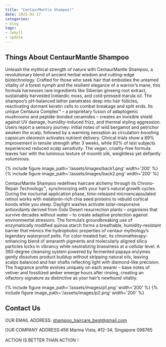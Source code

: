 ```yaml
---
title: "CentaurMantle Shampoo!"
date: 2025-03-17
categories:
- blog
tags:
- Jekyll
- update
---
```


## Things About CentaurMantle Shampoo

Unleash the mythical strength of nature with CentaurMantle Shampoo, a revolutionary blend of ancient herbal wisdom and cutting-edge biotechnology. Crafted for those who seek hair that embodies the untamed vitality of a forest nymph and the resilient elegance of a warrior’s mane, this formula harnesses rare ingredients like Siberian ginseng root extract, sustainably harvested Icelandic moss, and cold-pressed marula oil. The shampoo’s pH-balanced lather penetrates deep into hair follicles, reactivating dormant keratin cells to combat breakage and split ends. Its unique Centaura Complex™ – a proprietary fusion of adaptogenic mushrooms and peptide-bonded ceramides – creates an invisible shield against UV damage, humidity-induced frizz, and thermal styling aggression. Users report a sensory journey: initial notes of wild bergamot and petrichor awaken the scalp, followed by a warming sensation as circulation-boosting capsicum oleoresin activates nutrient delivery. Clinical trials show a 89% improvement in tensile strength after 3 weeks, while 92% of test subjects experienced reduced scalp sensitivity. The vegan, cruelty-free formula leaves hair with the luminous texture of moonlit silk, weightless yet defiantly voluminous.

{% include figure image_path='/assets/images/back1.png' width='200' %}
{% include figure image_path='/assets/images/back2.png' width='200' %}

CentaurMantle Shampoo redefines haircare alchemy through its Chrono-Repair Technology™, synchronizing with your hair’s natural growth cycles. During the nocturnal application phase, time-released microencapsulated retinol works with melatonin-rich chia seed proteins to rebuild cortical bonds while you sleep. Daylight washes activate solar-responsive antioxidants derived from Gobi Desert resurrection plants – organisms that survive decades without water – to create adaptive protection against environmental stressors. The formula’s groundbreaking use of enzymatically modified quinoa starch forms a breathable, humidity-resistant barrier that mimics the hydrophobic properties of centaur mythology’s legendary waterproof pelts. For color-treated hair, its chromatherapy-enhancing blend of amaranth pigments and molecularly aligned silica particles locks in vibrancy while neutralizing brassiness at a cellular level. A 360-degree cleansing system powered by fermented papaya enzymes gently dissolves product buildup without stripping natural oils, leaving scalps balanced and hair shafts reflecting light with diamond-like precision. The fragrance profile evolves uniquely on each wearer – base notes of vetiver and fossilized amber emerge hours after rinsing, creating an olfactory signature as distinctive as your hair’s newfound vitality.

{% include figure image_path='/assets/images/p1.png' width='200' %}
{% include figure image_path='/assets/images/p2.png' width='200' %}


## Contact Us

OUR EMAIL ADDRESS: shampoo_haircare_best@gmail.com

OUR COMPANY ADDRESS:456 Marina Vista, #12-34, Singapore 098765

ACTION IS BETTER THAN ACTION！

